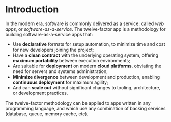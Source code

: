 Introduction
============

In the modern era, software is commonly delivered as a service: called *web apps*, or *software-as-a-service*.  The twelve-factor app is a methodology for building software-as-a-service apps that:

* Use **declarative** formats for setup automation, to minimize time and cost for new developers joining the project;
* Have a **clean contract** with the underlying operating system, offering **maximum portability** between execution environments;
* Are suitable for **deployment** on modern **cloud platforms**, obviating the need for servers and systems administration;
* **Minimize divergence** between development and production, enabling **continuous deployment** for maximum agility;
* And can **scale out** without significant changes to tooling, architecture, or development practices.

The twelve-factor methodology can be applied to apps written in any programming language, and which use any combination of backing services (database, queue, memory cache, etc).

